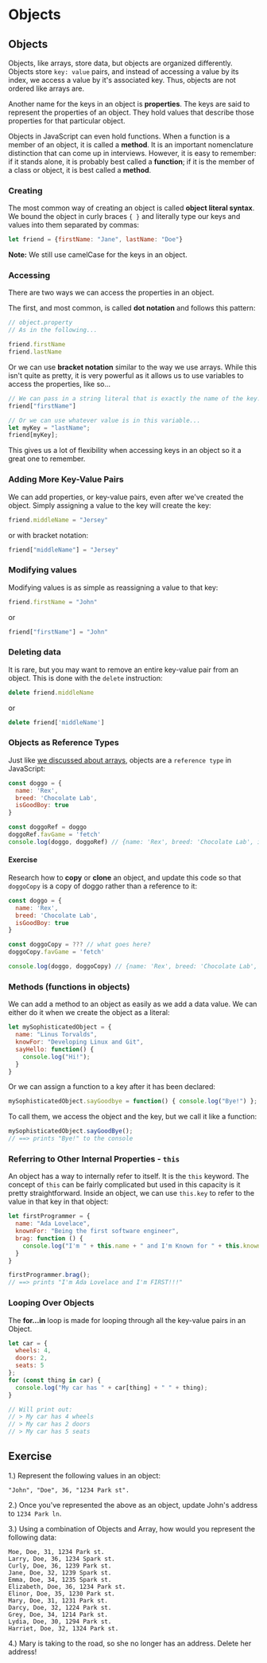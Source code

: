 # Objects

## Objects

Objects, like arrays, store data, but objects are organized differently. Objects store `key: value` pairs, and instead of accessing a value by its index, we access a value by it's associated key. Thus, objects are not ordered like arrays are.

Another name for the keys in an object is **properties**. The keys are said to represent the properties of an object. They hold values that describe those properties for that particular object.

Objects in JavaScript can even hold functions. When a function is a member of an object, it is called a **method**. It is an important nomenclature distinction that can come up in interviews. However, it is easy to remember: if it stands alone, it is probably best called a **function**; if it is the member of a class or object, it is best called a **method**.

### Creating

The most common way of creating an object is called **object literal syntax**. We bound the object in curly braces `{ }` and literally type our keys and values into them separated by commas:

```javascript
let friend = {firstName: "Jane", lastName: "Doe"}
```

**Note:** We still use camelCase for the keys in an object.

### Accessing

There are two ways we can access the properties in an object.

The first, and most common, is called **dot notation** and follows this pattern:

```javascript
// object.property
// As in the following...

friend.firstName
friend.lastName
```

Or we can use **bracket notation** similar to the way we use arrays. While this isn't quite as pretty, it is very powerful as it allows us to use variables to access the properties, like so...

```javascript
// We can pass in a string literal that is exactly the name of the key...
friend["firstName"]

// Or we can use whatever value is in this variable...
let myKey = "lastName";
friend[myKey];
```

This gives us a lot of flexibility when accessing keys in an object so it a great one to remember.

### Adding More Key-Value Pairs

We can add properties, or key-value pairs, even after we've created the object. Simply assigning a value to the key will create the key:

```javascript
friend.middleName = "Jersey"
```

or with bracket notation:

```javascript
friend["middleName"] = "Jersey"
```

### Modifying values

Modifying values is as simple as reassigning a value to that key:

```javascript
friend.firstName = "John"
```

or

```javascript
friend["firstName"] = "John"
```

### Deleting data

It is rare, but you may want to remove an entire key-value pair from an object. This is done with the `delete` instruction:

```javascript
delete friend.middleName
```

or

```javascript
delete friend['middleName']
```

### Objects as Reference Types

Just like [we discussed about arrays](./js-arrays.md), objects are a `reference type` in JavaScript:

```javascript
const doggo = {
  name: 'Rex',
  breed: 'Chocolate Lab',
  isGoodBoy: true
}

const doggoRef = doggo
doggoRef.favGame = 'fetch'
console.log(doggo, doggoRef) // {name: 'Rex', breed: 'Chocolate Lab', isGoodBoy: true, favGame: 'fetch'}, {name: 'Rex', breed: 'Chocolate Lab', isGoodBoy: true, favGame: 'fetch'}
```

#### Exercise

Research how to **copy** or **clone** an object, and update this code so that `doggoCopy` is a copy of doggo rather than a reference to it:

```javascript
const doggo = {
  name: 'Rex',
  breed: 'Chocolate Lab',
  isGoodBoy: true
}

const doggoCopy = ??? // what goes here?
doggoCopy.favGame = 'fetch'

console.log(doggo, doggoCopy) // {name: 'Rex', breed: 'Chocolate Lab', isGoodBoy: true}, {name: 'Rex', breed: 'Chocolate Lab', isGoodBoy: true, favGame: 'fetch'}
```

### Methods \(functions in objects\)

We can add a method to an object as easily as we add a data value. We can either do it when we create the object as a literal:

```javascript
let mySophisticatedObject = {
  name: "Linus Torvalds",
  knowFor: "Developing Linux and Git",
  sayHello: function() {
    console.log("Hi!");
  }
}
```

Or we can assign a function to a key after it has been declared:

```javascript
mySophisticatedObject.sayGoodbye = function() { console.log("Bye!") };
```

To call them, we access the object and the key, but we call it like a function:

```javascript
mySophisticatedObject.sayGoodBye();
// ==> prints "Bye!" to the console
```

### Referring to Other Internal Properties - `this`

An object has a way to internally refer to itself. It is the `this` keyword. The concept of `this` can be fairly complicated but used in this capacity is it pretty straightforward. Inside an object, we can use `this.key` to refer to the value in that key in that object:

```javascript
let firstProgrammer = {
  name: "Ada Lovelace",
  knownFor: "Being the first software engineer",
  brag: function () {
    console.log("I'm " + this.name + " and I'm Known for " + this.knownFor);
  }
}

firstProgrammer.brag();
// ==> prints "I'm Ada Lovelace and I'm FIRST!!!"
```

### Looping Over Objects

The **for...in** loop is made for looping through all the key-value pairs in an Object.

```javascript
let car = {
  wheels: 4,
  doors: 2,
  seats: 5
};
for (const thing in car) {
  console.log("My car has " + car[thing] + " " + thing);
}

// Will print out:
// > My car has 4 wheels
// > My car has 2 doors
// > My car has 5 seats
```

## Exercise

1.\) Represent the following values in an object:

```text
"John", "Doe", 36, "1234 Park st".
```

2.\) Once you've represented the above as an object, update John's address to `1234 Park ln`.

3.\) Using a combination of Objects and Array, how would you represent the following data:

```text
Moe, Doe, 31, 1234 Park st.
Larry, Doe, 36, 1234 Spark st.
Curly, Doe, 36, 1239 Park st.
Jane, Doe, 32, 1239 Spark st.
Emma, Doe, 34, 1235 Spark st.
Elizabeth, Doe, 36, 1234 Park st.
Elinor, Doe, 35, 1230 Park st.
Mary, Doe, 31, 1231 Park st.
Darcy, Doe, 32, 1224 Park st.
Grey, Doe, 34, 1214 Park st.
Lydia, Doe, 30, 1294 Park st.
Harriet, Doe, 32, 1324 Park st.
```

4.\) Mary is taking to the road, so she no longer has an address. Delete her address!
